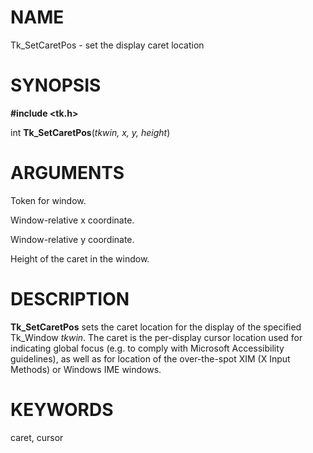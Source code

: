 # NAME

Tk_SetCaretPos - set the display caret location

# SYNOPSIS

**#include \<tk.h\>**

int **Tk_SetCaretPos**(*tkwin, x, y, height*)

# ARGUMENTS

Token for window.

Window-relative x coordinate.

Window-relative y coordinate.

Height of the caret in the window.

# DESCRIPTION

**Tk_SetCaretPos** sets the caret location for the display of the
specified Tk_Window *tkwin*. The caret is the per-display cursor
location used for indicating global focus (e.g. to comply with Microsoft
Accessibility guidelines), as well as for location of the over-the-spot
XIM (X Input Methods) or Windows IME windows.

# KEYWORDS

caret, cursor
